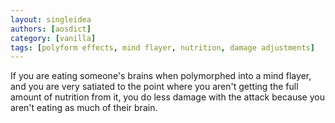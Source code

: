 ```yaml
---
layout: singleidea
authors: [aosdict]
category: [vanilla]
tags: [polyform effects, mind flayer, nutrition, damage adjustments]
---
```

If you are eating someone's brains when polymorphed into a mind flayer, and you are very satiated to the point where you aren't getting the full amount of nutrition from it, you do less damage with the attack because you aren't eating as much of their brain.

